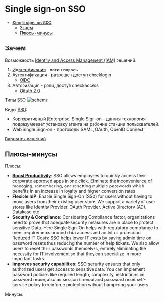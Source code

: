 # Single sign-on SSO

- [Single sign-on SSO](#single-sign-on-sso)
	- [Зачем](#зачем)
	- [Плюсы-минусы](#плюсы-минусы)

## Зачем

Возможность [Identity and Access Management (IAM)](system.class/iam.md) решений.

1. [Идентификация](https://habr.com/ru/company/nixys/blog/563244/) - логин пароль
2. Аутентификация - разрешен доступ checklogin
	- [OIDC](../technology/protocols.integration/oidc.md)
3. Авторизация - роли, доступ checkaccess
	- [OAuth 2.0](../technology/protocols.integration/oauth.md)

Типы [SSO](https://habr.com/ru/company/nixys/blog/563244/)
![scheme](https://habrastorage.org/r/w1560/webt/yg/wc/c0/ygwcc0udngt3kwnzjzlp6h4q_is.png)

Виды [SSO](https://www.securitylab.ru/analytics/530059.php):

- Корпоративный (Enterprise) Single Sign-on - данная технология подразумевает установку агента на рабочие станции пользователей.
- Web Single Sign-on - протоколы SAML, OAuth, OpenID Connect

[Варианты решений](https://www.g2.com/categories/single-sign-on-sso)

## Плюсы-минусы

Плюсы:

- **[Boost Productivity](https://www.drupal.org/docs/contributed-modules/saml-sp-single-sign-on-sso-saml-service-provider/drupal-sso)**: SSO allows employees to quickly access their corporate approved apps in one click. Eliminate the inconvenience of managing, remembering, and resetting multiple passwords which benefits in an increase in loyalty and higher conversion rates
- **Flexible IdP**: Enable Single Sign-On (SSO) for users without having to move users from their existing user store. We support a variety of user stores like Identity Provider, OAuth Provider, Active Directory (AD), Database etc
- **Security & Compliance**: Considering Compliance factor, organizations need to prove that adequate security measures are in place to protect sensitive Data. Here Single Sign-On helps with regulatory compliance to meet requirements around data access and antivirus protection
Reduced IT Costs: SSO helps lower IT costs by saving admin time on password resets thus reducing the number of help tickets. We also allow users to reset their passwords themselves, entirely eliminating the necessity for IT involvement so that they can specialize in more important tasks.
- **Improves security capabilities**: SSO security ensures that only authorized users get access to sensitive data. You can Implement password policies like required length, complexity, restrictions on password reuse, also as session timeout and password reset self-service policy to reinforce protection without hampering your users.

Минусы:
